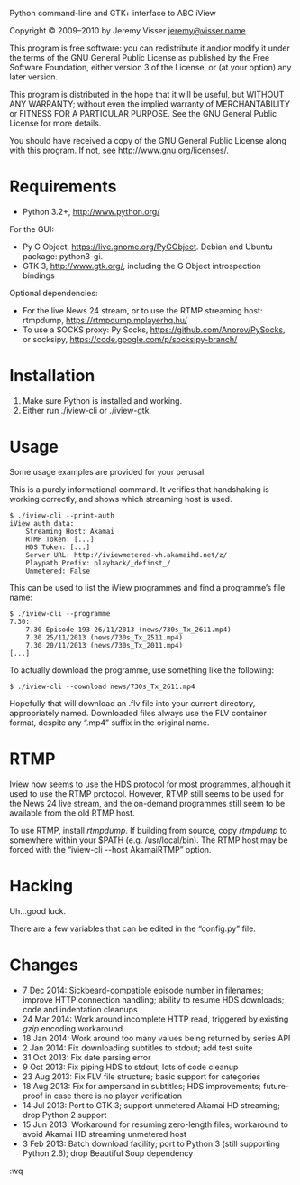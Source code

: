 ﻿Python command-line and GTK+ interface to ABC iView

Copyright © 2009–2010 by Jeremy Visser <jeremy@visser.name>

This program is free software: you can redistribute it and/or modify
it under the terms of the GNU General Public License as published by
the Free Software Foundation, either version 3 of the License, or
(at your option) any later version.

This program is distributed in the hope that it will be useful,
but WITHOUT ANY WARRANTY; without even the implied warranty of
MERCHANTABILITY or FITNESS FOR A PARTICULAR PURPOSE.  See the
GNU General Public License for more details.

You should have received a copy of the GNU General Public License
along with this program.  If not, see <http://www.gnu.org/licenses/>.

Requirements
============

* Python 3.2+, <http://www.python.org/>

For the GUI:

* Py G Object, <https://live.gnome.org/PyGObject>.
  Debian and Ubuntu package: python3-gi.
* GTK 3, <http://www.gtk.org/>, including the G Object introspection bindings

Optional dependencies:

* For the live News 24 stream, or to use the RTMP streaming host:
  rtmpdump, <https://rtmpdump.mplayerhq.hu/>
* To use a SOCKS proxy: Py Socks, <https://github.com/Anorov/PySocks>,
  or socksipy, <https://code.google.com/p/socksipy-branch/>

Installation
============

1. Make sure Python is installed and working.
2. Either run ./iview-cli or ./iview-gtk.

Usage
=====

Some usage examples are provided for your perusal.

This is a purely informational command. It verifies that handshaking is
working correctly, and shows which streaming host is used.

    $ ./iview-cli --print-auth
    iView auth data:
        Streaming Host: Akamai
        RTMP Token: [...]
        HDS Token: [...]
        Server URL: http://iviewmetered-vh.akamaihd.net/z/
        Playpath Prefix: playback/_definst_/
        Unmetered: False

This can be used to list the iView programmes and
find a programme’s file name:

    $ ./iview-cli --programme
    7.30:
        7.30 Episode 193 26/11/2013	(news/730s_Tx_2611.mp4)
        7.30 25/11/2013	(news/730s_Tx_2511.mp4)
        7.30 20/11/2013	(news/730s_Tx_2011.mp4)
    [...]

To actually download the programme, use something like the following:

    $ ./iview-cli --download news/730s_Tx_2611.mp4

Hopefully that will download an .flv file into your current directory,
appropriately named. Downloaded files always use the FLV container format,
despite any “.mp4” suffix in the original name.

RTMP
===

Iview now seems to use the HDS protocol for most programmes,
although it used to use the RTMP protocol.
However, RTMP still seems to be used for the News 24 live stream,
and the on-demand programmes still seem to be available
from the old RTMP host.

To use RTMP, install _rtmpdump_.
If building from source,
copy _rtmpdump_ to somewhere within your $PATH (e.g. /usr/local/bin).
The RTMP host may be forced with the “iview-cli --host AkamaiRTMP” option.

Hacking
=======

Uh...good luck.

There are a few variables that can be edited in the “config.py” file.

Changes
===

* 7 Dec 2014: Sickbeard-compatible episode number in filenames; improve HTTP
   connection handling; ability to resume HDS downloads; code and indentation
   cleanups
* 24 Mar 2014: Work around incomplete HTTP read, triggered by existing _gzip_
   encoding workaround
* 18 Jan 2014: Work around too many values being returned by series API
* 2 Jan 2014: Fix downloading subtitles to stdout; add test suite
* 31 Oct 2013: Fix date parsing error
* 9 Oct 2013: Fix piping HDS to stdout; lots of code cleanup
* 23 Aug 2013: Fix FLV file structure; basic support for categories
* 18 Aug 2013: Fix for ampersand in subtitles; HDS improvements; future-proof
   in case there is no player verification
* 14 Jul 2013: Port to GTK 3; support unmetered Akamai HD streaming; drop
   Python 2 support
* 15 Jun 2013: Workaround for resuming zero-length files; workaround to avoid
   Akamai HD streaming unmetered host
* 3 Feb 2013: Batch download facility; port to Python 3 (still supporting
   Python 2.6); drop Beautiful Soup dependency

:wq
